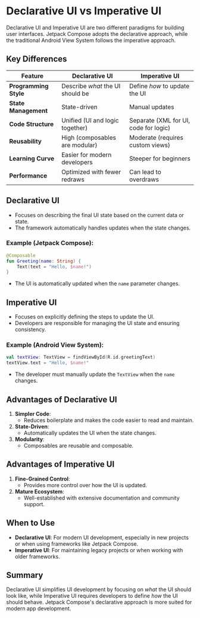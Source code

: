 # Declarative UI vs Imperative UI

Declarative UI and Imperative UI are two different paradigms for building user interfaces. Jetpack Compose adopts the declarative approach, while the traditional Android View System follows the imperative approach.

## Key Differences

| Feature                     | Declarative UI                     | Imperative UI                   |
|-----------------------------|-------------------------------------|---------------------------------|
| **Programming Style**       | Describe *what* the UI should be   | Define *how* to update the UI  |
| **State Management**        | State-driven                       | Manual updates                 |
| **Code Structure**          | Unified (UI and logic together)    | Separate (XML for UI, code for logic) |
| **Reusability**             | High (composables are modular)     | Moderate (requires custom views) |
| **Learning Curve**          | Easier for modern developers       | Steeper for beginners          |
| **Performance**             | Optimized with fewer redraws       | Can lead to overdraws          |

## Declarative UI
- Focuses on describing the final UI state based on the current data or state.
- The framework automatically handles updates when the state changes.

### Example (Jetpack Compose):
```kotlin
@Composable
fun Greeting(name: String) {
    Text(text = "Hello, $name!")
}
```
- The UI is automatically updated when the `name` parameter changes.

## Imperative UI
- Focuses on explicitly defining the steps to update the UI.
- Developers are responsible for managing the UI state and ensuring consistency.

### Example (Android View System):
```kotlin
val textView: TextView = findViewById(R.id.greetingText)
textView.text = "Hello, $name!"
```
- The developer must manually update the `TextView` when the `name` changes.

## Advantages of Declarative UI
1. **Simpler Code**:
   - Reduces boilerplate and makes the code easier to read and maintain.
2. **State-Driven**:
   - Automatically updates the UI when the state changes.
3. **Modularity**:
   - Composables are reusable and composable.

## Advantages of Imperative UI
1. **Fine-Grained Control**:
   - Provides more control over how the UI is updated.
2. **Mature Ecosystem**:
   - Well-established with extensive documentation and community support.

## When to Use
- **Declarative UI**: For modern UI development, especially in new projects or when using frameworks like Jetpack Compose.
- **Imperative UI**: For maintaining legacy projects or when working with older frameworks.

## Summary
Declarative UI simplifies UI development by focusing on *what* the UI should look like, while Imperative UI requires developers to define *how* the UI should behave. Jetpack Compose's declarative approach is more suited for modern app development.
